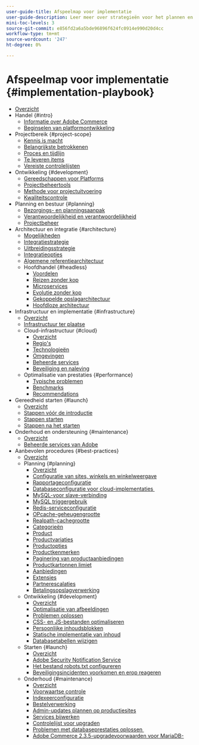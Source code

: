 ```yaml
---
user-guide-title: Afspeelmap voor implementatie
user-guide-description: Leer meer over strategieën voor het plannen en implementeren van een geslaagde Adobe Commerce-site.
mini-toc-levels: 3
source-git-commit: e856fd2a6a5bde96896f624fc0914e990d20d4cc
workflow-type: tm+mt
source-wordcount: '247'
ht-degree: 0%

---
```



# Afspeelmap voor implementatie {#implementation-playbook}

- [Overzicht](overview.md)
- Handel {#intro}
   - [Informatie over Adobe Commerce](intro/about-commerce.md)
   - [Beginselen van platformontwikkeling](intro/platform-development.md)
- Projectbereik {#project-scope}
   - [Kennis is macht](project-scope/knowledge.md)
   - [Belangrijkste betrokkenen](project-scope/key-stakeholders.md)
   - [Proces en tijdlijn](project-scope/process-timeline.md)
   - [Te leveren items](project-scope/deliverables.md)
   - [Vereiste controlelijsten](project-scope/requirement-checklists.md)
- Ontwikkeling {#development}
   - [Gereedschappen voor Platforms](development/platform-tools.md)
   - [Projectbeheertools](development/project-management-tools.md)
   - [Methode voor projectuitvoering](development/delivery.md)
   - [Kwaliteitscontrole](development/quality-control.md)
- Planning en bestuur {#planning}
   - [Bezorgings- en planningsaanpak](planning/delivery.md)
   - [Verantwoordelijkheid en verantwoordelijkheid](planning/ownership.md)
   - [Projectbeheer](planning/governance.md)
- Architectuur en integratie {#architecture}
   - [Mogelijkheden](architecture/capabilities.md)
   - [Integratiestrategie](architecture/integration-strategy.md)
   - [Uitbreidingsstrategie](architecture/extensibility-strategy.md)
   - [Integratieopties](architecture/integration-options.md)
   - [Algemene referentiearchitectuur](architecture/global-reference.md)
   - Hoofdhandel {#headless}
      - [Voordelen](architecture/headless/benefits.md)
      - [Reizen zonder kop](architecture/headless/journey-to-headless.md)
      - [Microservices](architecture/headless/microservices.md)
      - [Evolutie zonder kop](architecture/headless/evolution.md)
      - [Gekoppelde opslagarchitectuur](architecture/headless/legacy-storefront.md)
      - [Hoofdloze architectuur](architecture/headless/adobe-commerce.md)
- Infrastructuur en implementatie {#infrastructure}
   - [Overzicht](infrastructure/overview.md)
   - [Infrastructuur ter plaatse](infrastructure/on-premises.md)
   - Cloud-infrastructuur {#cloud}
      - [Overzicht](infrastructure/cloud/overview.md)
      - [Regio&#39;s](infrastructure/cloud/regions.md)
      - [Technologieën](infrastructure/cloud/technology.md)
      - [Omgevingen](infrastructure/cloud/environments.md)
      - [Beheerde services](infrastructure/cloud/managed-services.md)
      - [Beveiliging en naleving](infrastructure/cloud/security.md)
   - Optimalisatie van prestaties {#performance}
      - [Typische problemen](infrastructure/performance/optimization.md)
      - [Benchmarks](infrastructure/performance/benchmarks.md)
      - [Recommendations](infrastructure/performance/recommendations.md)
- Gereedheid starten {#launch}
   - [Overzicht](launch/overview.md)
   - [Stappen vóór de introductie](launch/pre-launch-steps.md)
   - [Stappen starten](launch/launch-steps.md)
   - [Stappen na het starten](launch/post-launch-steps.md)
- Onderhoud en ondersteuning {#maintenance}
   - [Overzicht](maintenance/overview.md)
   - [Beheerde services van Adobe](maintenance/adobe-managed-services.md)
- Aanbevolen procedures {#best-practices}
   - [Overzicht](best-practices/phases.md)
   - Planning {#planning}
      - [Overzicht](best-practices/planning/overview.md)
      - [Configuratie van sites, winkels en winkelweergave](best-practices/planning/sites-stores-store-views.md)
      - [Rapportageconfiguratie](best-practices/planning/reporting-configuration.md)
      - [Databaseconfiguratie voor cloud-implementaties &#x200B;](best-practices/planning/database-on-cloud.md)
      - [MySQL-&#x200B; voor slave-verbinding](best-practices/planning/configure-mysql-slave-connection-on-cloud.md)
      - [MySQL triggergebruik](best-practices/planning/mysql-triggers-usage.md)
      - [Redis-serviceconfiguratie](best-practices/planning/redis-service-configuration.md)
      - [OPcache-geheugengrootte](best-practices/planning/opcache-memory-size.md)
      - [Realpath-cachegrootte](best-practices/planning/realpath-cache-size.md)
      - [Categorieën](best-practices/planning/category-limits.md)
      - [Product](best-practices/planning/product-sku-limits.md)
      - [Productvariaties](best-practices/planning/product-variations.md)
      - [Productopties](best-practices/planning/product-options.md)
      - [Productkenmerken](best-practices/planning/product-attributes-and-options.md)
      - [Paginering van productaanbiedingen](best-practices/planning/product-listing-pagination.md)
      - [Productkartonnen limiet](best-practices/planning/product-cart.md)
      - [Aanbiedingen](best-practices/planning/product-cart-promotions.md)
      - [Extensies](best-practices/planning/extensions.md)
      - [Partnerescalaties](best-practices/planning/partner-escalation.md)
      - [Betalingsopslagverwerking](best-practices/planning/payment-processing-storage.md)
   - Ontwikkeling {#development}
      - [Overzicht](best-practices/development/overview.md)
      - [Optimalisatie van afbeeldingen](best-practices/development/image-optimization.md)
      - [Problemen oplossen](best-practices/development/troubleshooting.md)
      - [CSS- en JS-bestanden optimaliseren](best-practices/development/optimize-css-js-files.md)
      - [Persoonlijke inhoudsblokken](best-practices/development/private-content-block-configuration.md)
      - [Statische implementatie van inhoud](best-practices/development/static-content-deployment.md)
      - [Databasetabellen wijzigen](best-practices/development/modifying-core-and-third-party-tables.md)
   - Starten {#launch}
      - [Overzicht](best-practices/launch/overview.md)
      - [Adobe Security Notification Service](best-practices/launch/security-notification-service.md)
      - [Het bestand robots.txt configureren](best-practices/launch/robots-txt.md)
      - [Beveiligingsincidenten voorkomen en erop reageren](best-practices/launch/prevent-respond-security-incident.md)
   - Onderhoud {#maintenance}
      - [Overzicht](best-practices/maintenance/overview.md)
      - [Voorwaartse controle](best-practices/maintenance/frontend-performance.md)
      - [Indexeerconfiguratie](best-practices/maintenance/indexer-configuration.md)
      - [Bestelverwerking](best-practices/maintenance/order-processing-configuration.md)
      - [Admin-updates plannen op productiesites](best-practices/maintenance/scheduling-admin-updates-in-production.md)
      - [Services bijwerken](best-practices/maintenance/update-services.md)
      - [Controlelijst voor upgraden](best-practices/maintenance/upgrade-checklist.md)
      - [Problemen met databaseprestaties oplossen &#x200B;](best-practices/maintenance/resolve-database-performance-issues.md)
      - [Adobe Commerce 2.3.5-upgradevoorwaarden voor MariaDB-&#x200B;](best-practices/maintenance/commerce-235-upgrade-prerequisites-mariadb.md)
